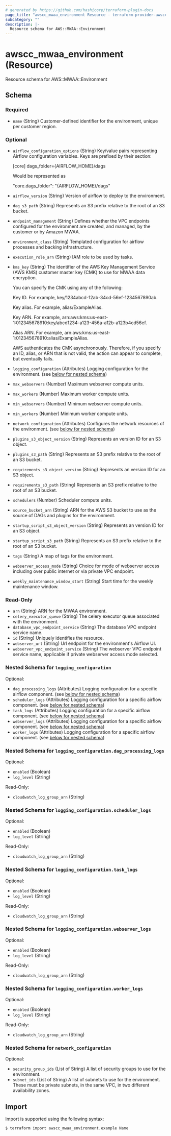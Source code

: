 ```yaml
---
# generated by https://github.com/hashicorp/terraform-plugin-docs
page_title: "awscc_mwaa_environment Resource - terraform-provider-awscc"
subcategory: ""
description: |-
  Resource schema for AWS::MWAA::Environment
---
```


# awscc_mwaa_environment (Resource)

Resource schema for AWS::MWAA::Environment



<!-- schema generated by tfplugindocs -->
## Schema

### Required

- `name` (String) Customer-defined identifier for the environment, unique per customer region.

### Optional

- `airflow_configuration_options` (String) Key/value pairs representing Airflow configuration variables.
    Keys are prefixed by their section:

    [core]
    dags_folder={AIRFLOW_HOME}/dags

    Would be represented as

    "core.dags_folder": "{AIRFLOW_HOME}/dags"
- `airflow_version` (String) Version of airflow to deploy to the environment.
- `dag_s3_path` (String) Represents an S3 prefix relative to the root of an S3 bucket.
- `endpoint_management` (String) Defines whether the VPC endpoints configured for the environment are created, and managed, by the customer or by Amazon MWAA.
- `environment_class` (String) Templated configuration for airflow processes and backing infrastructure.
- `execution_role_arn` (String) IAM role to be used by tasks.
- `kms_key` (String) The identifier of the AWS Key Management Service (AWS KMS) customer master key (CMK) to use for MWAA data encryption.

    You can specify the CMK using any of the following:

    Key ID. For example, key/1234abcd-12ab-34cd-56ef-1234567890ab.

    Key alias. For example, alias/ExampleAlias.

    Key ARN. For example, arn:aws:kms:us-east-1:012345678910:key/abcd1234-a123-456a-a12b-a123b4cd56ef.

    Alias ARN. For example, arn:aws:kms:us-east-1:012345678910:alias/ExampleAlias.

    AWS authenticates the CMK asynchronously. Therefore, if you specify an ID, alias, or ARN that is not valid, the action can appear to complete, but eventually fails.
- `logging_configuration` (Attributes) Logging configuration for the environment. (see [below for nested schema](#nestedatt--logging_configuration))
- `max_webservers` (Number) Maximum webserver compute units.
- `max_workers` (Number) Maximum worker compute units.
- `min_webservers` (Number) Minimum webserver compute units.
- `min_workers` (Number) Minimum worker compute units.
- `network_configuration` (Attributes) Configures the network resources of the environment. (see [below for nested schema](#nestedatt--network_configuration))
- `plugins_s3_object_version` (String) Represents an version ID for an S3 object.
- `plugins_s3_path` (String) Represents an S3 prefix relative to the root of an S3 bucket.
- `requirements_s3_object_version` (String) Represents an version ID for an S3 object.
- `requirements_s3_path` (String) Represents an S3 prefix relative to the root of an S3 bucket.
- `schedulers` (Number) Scheduler compute units.
- `source_bucket_arn` (String) ARN for the AWS S3 bucket to use as the source of DAGs and plugins for the environment.
- `startup_script_s3_object_version` (String) Represents an version ID for an S3 object.
- `startup_script_s3_path` (String) Represents an S3 prefix relative to the root of an S3 bucket.
- `tags` (String) A map of tags for the environment.
- `webserver_access_mode` (String) Choice for mode of webserver access including over public internet or via private VPC endpoint.
- `weekly_maintenance_window_start` (String) Start time for the weekly maintenance window.

### Read-Only

- `arn` (String) ARN for the MWAA environment.
- `celery_executor_queue` (String) The celery executor queue associated with the environment.
- `database_vpc_endpoint_service` (String) The database VPC endpoint service name.
- `id` (String) Uniquely identifies the resource.
- `webserver_url` (String) Url endpoint for the environment's Airflow UI.
- `webserver_vpc_endpoint_service` (String) The webserver VPC endpoint service name, applicable if private webserver access mode selected.

<a id="nestedatt--logging_configuration"></a>
### Nested Schema for `logging_configuration`

Optional:

- `dag_processing_logs` (Attributes) Logging configuration for a specific airflow component. (see [below for nested schema](#nestedatt--logging_configuration--dag_processing_logs))
- `scheduler_logs` (Attributes) Logging configuration for a specific airflow component. (see [below for nested schema](#nestedatt--logging_configuration--scheduler_logs))
- `task_logs` (Attributes) Logging configuration for a specific airflow component. (see [below for nested schema](#nestedatt--logging_configuration--task_logs))
- `webserver_logs` (Attributes) Logging configuration for a specific airflow component. (see [below for nested schema](#nestedatt--logging_configuration--webserver_logs))
- `worker_logs` (Attributes) Logging configuration for a specific airflow component. (see [below for nested schema](#nestedatt--logging_configuration--worker_logs))

<a id="nestedatt--logging_configuration--dag_processing_logs"></a>
### Nested Schema for `logging_configuration.dag_processing_logs`

Optional:

- `enabled` (Boolean)
- `log_level` (String)

Read-Only:

- `cloudwatch_log_group_arn` (String)


<a id="nestedatt--logging_configuration--scheduler_logs"></a>
### Nested Schema for `logging_configuration.scheduler_logs`

Optional:

- `enabled` (Boolean)
- `log_level` (String)

Read-Only:

- `cloudwatch_log_group_arn` (String)


<a id="nestedatt--logging_configuration--task_logs"></a>
### Nested Schema for `logging_configuration.task_logs`

Optional:

- `enabled` (Boolean)
- `log_level` (String)

Read-Only:

- `cloudwatch_log_group_arn` (String)


<a id="nestedatt--logging_configuration--webserver_logs"></a>
### Nested Schema for `logging_configuration.webserver_logs`

Optional:

- `enabled` (Boolean)
- `log_level` (String)

Read-Only:

- `cloudwatch_log_group_arn` (String)


<a id="nestedatt--logging_configuration--worker_logs"></a>
### Nested Schema for `logging_configuration.worker_logs`

Optional:

- `enabled` (Boolean)
- `log_level` (String)

Read-Only:

- `cloudwatch_log_group_arn` (String)



<a id="nestedatt--network_configuration"></a>
### Nested Schema for `network_configuration`

Optional:

- `security_group_ids` (List of String) A list of security groups to use for the environment.
- `subnet_ids` (List of String) A list of subnets to use for the environment. These must be private subnets, in the same VPC, in two different availability zones.

## Import

Import is supported using the following syntax:

```shell
$ terraform import awscc_mwaa_environment.example Name
```
